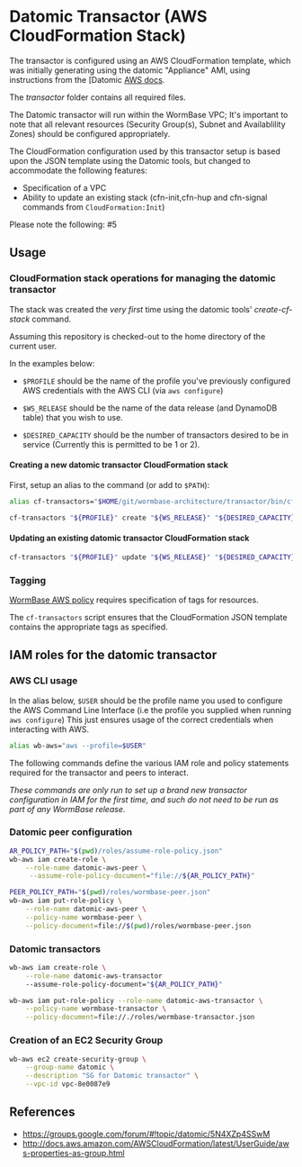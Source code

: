 # Datomic Transactor (AWS CloudFormation Stack)

The transactor is configured using an AWS CloudFormation template,
which was initially generating using the datomic "Appliance" AMI,
using instructions from the [Datomic [AWS docs][1].

The _transactor_ folder contains all required files.

The Datomic transactor will run within the WormBase VPC; It's
important to note that all relevant resources (Security Group(s),
Subnet and Availablility Zones) should be configured appropriately.

The CloudFormation configuration used by this transactor setup is
based upon the JSON template using the Datomic tools, but changed to
accommodate the following features:

  * Specification of a VPC
  * Ability to update an existing stack (cfn-init,cfn-hup and
    cfn-signal commands from `CloudFormation:Init`)

Please note the following: #5

## Usage

### CloudFormation stack operations for managing the datomic transactor
The stack was created the _very first_ time using the datomic tools'
_create-cf-stack_ command.

Assuming this repository is checked-out to the home directory of the
current user.

In the examples below:

  * `$PROFILE` should be the name of the profile you've previously
configured AWS credentials with the AWS CLI (via `aws configure`)

  * `$WS_RELEASE` should be the name of the data release (and DynamoDB
    table) that you wish to use.

  * `$DESIRED_CAPACITY` should be the number of transactors desired to
    be in service (Currently this is permitted to be 1 or 2).

#### Creating a new datomic transactor CloudFormation stack

First, setup an alias to the command (or add to `$PATH`):
```bash
alias cf-transactors="$HOME/git/wormbase-architecture/transactor/bin/cf-transactors"
```

```bash
cf-transactors "${PROFILE}" create "${WS_RELEASE}" "${DESIRED_CAPACITY}"
```

#### Updating an existing datomic transactor CloudFormation stack

```bash
cf-transactors "${PROFILE}" update "${WS_RELEASE}" "${DESIRED_CAPACITY}"
```

### Tagging
[WormBase AWS policy](https://docs.google.com/document/d/1ZhvyvQcNxNJlpyxXv9MuL_wONNWwRAhwTHqHDFWWgJ0/edit?ts=56a7c5a2#heading=h.fjmgla6sk2ww) requires
specification of tags for resources.

The `cf-transactors` script ensures that the CloudFormation JSON
template contains the appropriate tags as specified.

## IAM roles for the datomic transactor

### AWS CLI usage
In the alias below, `$USER` should be the profile name you used to
configure the AWS Command Line Interface (i.e the profile you supplied
when running `aws configure`) This just ensures usage of the correct
credentials when interacting with AWS.

```bash
alias wb-aws="aws --profile=$USER"
```

The following commands define the various IAM role and policy statements
required for the transactor and peers to interact.

_*These commands are only run to set up a brand new transactor
configuration in IAM for the first time, and such do not need to be
run as part of any WormBase release.*_

### Datomic peer configuration

```bash
AR_POLICY_PATH="$(pwd)/roles/assume-role-policy.json"
wb-aws iam create-role \
    --role-name datomic-aws-peer \
     --assume-role-policy-document="file://${AR_POLICY_PATH}"

PEER_POLICY_PATH="$(pwd)/roles/wormbase-peer.json"
wb-aws iam put-role-policy \
    --role-name datomic-aws-peer \
    --policy-name wormbase-peer \
    --policy-document=file://$(pwd)/roles/wormbase-peer.json
```

### Datomic transactors

```bash
wb-aws iam create-role \
    --role-name datomic-aws-transactor
    --assume-role-policy-document="${AR_POLICY_PATH}"

wb-aws iam put-role-policy --role-name datomic-aws-transactor \
    --policy-name wormbase-transactor \
    --policy-document=file://./roles/wormbase-transactor.json
```

### Creation of an EC2 Security Group
```bash
wb-aws ec2 create-security-group \
    --group-name datomic \
    --description "SG for Datomic transactor" \
    --vpc-id vpc-8e0087e9
```

## References
- https://groups.google.com/forum/#!topic/datomic/5N4XZp4SSwM
- http://docs.aws.amazon.com/AWSCloudFormation/latest/UserGuide/aws-properties-as-group.html

[1]: http://docs.datomic.com/aws.html
